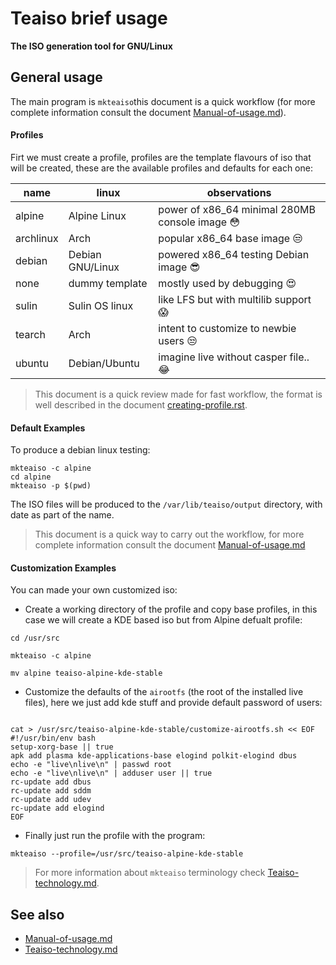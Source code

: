 Teaiso brief usage
==================

**The ISO generation tool for GNU/Linux**

##  General usage

The main program is `mkteaiso`this document is a quick workflow (for more complete information consult the document [Manual-of-usage.md](Manual-of-usage.md)).

#### Profiles

Firt we must create a profile, profiles are the template flavours of iso that will be created, these are the available profiles and defaults for each one:

| name         | linux            | observations                 |
| ------------ | ---------------- | ---------------------------- |
| alpine       | Alpine Linux     | power of x86_64 minimal 280MB console image 😳 |
| archlinux    | Arch             | popular x86_64 base image 😒 |
| debian       | Debian GNU/Linux | powered x86_64 testing Debian image 😎  |
| none         | dummy template   | mostly used by debugging 😍 |
| sulin        | Sulin OS linux   | like LFS but with multilib support 😱 |
| tearch       | Arch             | intent to customize to newbie users 😒 |
| ubuntu       | Debian/Ubuntu    | imagine live without casper file.. 😂 |


> This document is a quick review made for fast workflow, the format is well described in the document [creating-profile.rst](creating-profile.rst).

#### Default Examples

To produce a debian linux testing:

```
mkteaiso -c alpine
cd alpine
mkteaiso -p $(pwd)
```

The ISO files will be produced to the `/var/lib/teaiso/output` directory, with date as part of the name.

> This document is a quick way to carry out the workflow, for more complete information consult the document [Manual-of-usage.md](Manual-of-usage.md)

#### Customization Examples

You can made your own customized iso:

* Create a working directory of the profile and copy base profiles, in this case we will create a KDE based iso but from Alpine defualt profile:

```
cd /usr/src

mkteaiso -c alpine

mv alpine teaiso-alpine-kde-stable

```

* Customize the defaults of the `airootfs` (the root of the installed live files), here we just add kde stuff and provide default password of users:

```

cat > /usr/src/teaiso-alpine-kde-stable/customize-airootfs.sh << EOF
#!/usr/bin/env bash
setup-xorg-base || true
apk add plasma kde-applications-base elogind polkit-elogind dbus
echo -e "live\nlive\n" | passwd root
echo -e "live\nlive\n" | adduser user || true
rc-update add dbus
rc-update add sddm
rc-update add udev
rc-update add elogind
EOF
```

* Finally just run the profile with the program:

```
mkteaiso --profile=/usr/src/teaiso-alpine-kde-stable
```

> For more information about `mkteaiso` terminology check [Teaiso-technology.md](Teaiso-technology.md).


## See also

* [Manual-of-usage.md](Manual-of-usage.md)
* [Teaiso-technology.md](Teaiso-technology.md)
